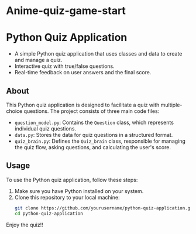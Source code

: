 # Anime-quiz-game-start
# Python Quiz Application

- A simple Python quiz application that uses classes and data to create and manage a quiz.
- Interactive quiz with true/false questions.
- Real-time feedback on user answers and the final score.


## About

This Python quiz application is designed to facilitate a quiz with multiple-choice questions. The project consists of three main code files:

- `question_model.py`: Contains the `Question` class, which represents individual quiz questions.
- `data.py`: Stores the data for quiz questions in a structured format.
- `quiz_brain.py`: Defines the `Quiz_brain` class, responsible for managing the quiz flow, asking questions, and calculating the user's score.

## Usage

To use the Python quiz application, follow these steps:

1. Make sure you have Python installed on your system.
2. Clone this repository to your local machine:
   ```bash
   git clone https://github.com/yourusername/python-quiz-application.git
   cd python-quiz-application
Enjoy the quiz!!
